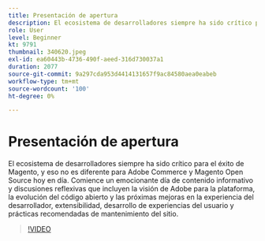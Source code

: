 ```yaml
---
title: Presentación de apertura
description: El ecosistema de desarrolladores siempre ha sido crítico para el éxito de Magento, y eso no es diferente para Adobe Commerce y Magento Open Source hoy en día. Inicio ... (las descripciones deben tener entre 60 y 160 caracteres)
role: User
level: Beginner
kt: 9791
thumbnail: 340620.jpeg
exl-id: ea60443b-4736-490f-aeed-316d730037a1
duration: 2077
source-git-commit: 9a297cda953d4414131657f9ac84580aea0eabeb
workflow-type: tm+mt
source-wordcount: '100'
ht-degree: 0%

---
```


# Presentación de apertura

El ecosistema de desarrolladores siempre ha sido crítico para el éxito de Magento, y eso no es diferente para Adobe Commerce y Magento Open Source hoy en día. Comience un emocionante día de contenido informativo y discusiones reflexivas que incluyen la visión de Adobe para la plataforma, la evolución del código abierto y las próximas mejoras en la experiencia del desarrollador, extensibilidad, desarrollo de experiencias del usuario y prácticas recomendadas de mantenimiento del sitio.

>[!VIDEO](https://video.tv.adobe.com/v/340620/?quality=12&learn=on)
